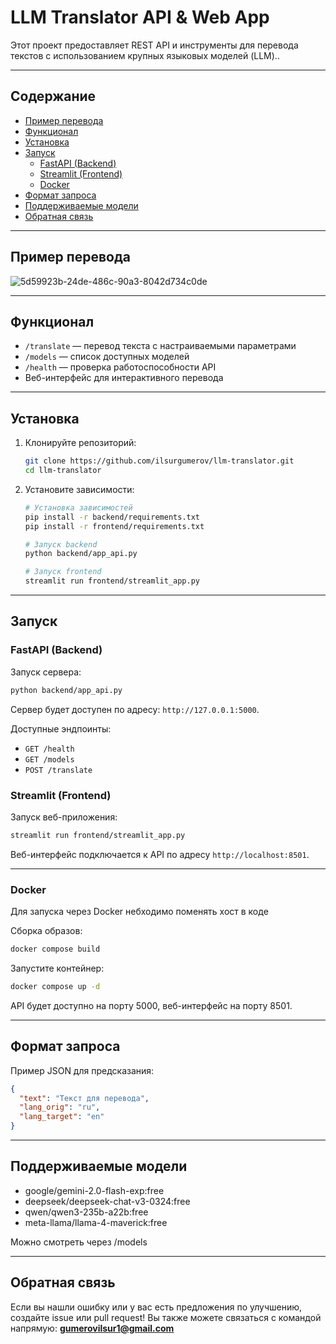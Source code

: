 # LLM Translator API & Web App

Этот проект предоставляет REST API и инструменты для перевода текстов с использованием крупных языковых моделей (LLM)..

---

## Содержание

- [Пример перевода](#пример-перевода)
- [Функционал](#функционал)
- [Установка](#установка)
- [Запуск](#запуск)
  - [FastAPI (Backend)](#fastapi-backend)
  - [Streamlit (Frontend)](#streamlit-frontend)
  - [Docker](#docker)
- [Формат запроса](#формат-запроса)
- [Поддерживаемые модели](#поддерживаемые-модели)
- [Обратная связь](#обратная-связь)

---

## Пример перевода

![5d59923b-24de-486c-90a3-8042d734c0de](https://github.com/user-attachments/assets/1b71940e-c652-4131-a4e6-ea702eb817d3)

---

## Функционал

- `/translate` — перевод текста с настраиваемыми параметрами
- `/models` — список доступных моделей
- `/health` — проверка работоспособности API
- Веб-интерфейс для интерактивного перевода

---

## Установка

1. Клонируйте репозиторий:
   ```bash
   git clone https://github.com/ilsurgumerov/llm-translator.git
   cd llm-translator
   ```
2. Установите зависимости:
    ```bash
    # Установка зависимостей
    pip install -r backend/requirements.txt
    pip install -r frontend/requirements.txt

    # Запуск backend
    python backend/app_api.py

    # Запуск frontend
    streamlit run frontend/streamlit_app.py
    ```

---

## Запуск

### FastAPI (Backend)

Запуск сервера:
```bash
python backend/app_api.py
```

Сервер будет доступен по адресу: `http://127.0.0.1:5000`.

Доступные эндпоинты:
- `GET /health`
- `GET /models`
- `POST /translate`

### Streamlit (Frontend)

Запуск веб-приложения:
```bash
streamlit run frontend/streamlit_app.py
```

Веб-интерфейс подключается к API по адресу `http://localhost:8501`.

---

### Docker

Для запуска через Docker небходимо поменять хост в коде

Сборка образов:

```bash
docker compose build
```

Запустите контейнер:

```bash
docker compose up -d
```

API будет доступно на порту 5000, веб-интерфейс на порту 8501.

---

## Формат запроса

Пример JSON для предсказания:
```json
{
  "text": "Текст для перевода",
  "lang_orig": "ru",
  "lang_target": "en"
}
```

---

## Поддерживаемые модели
- google/gemini-2.0-flash-exp:free
- deepseek/deepseek-chat-v3-0324:free    
- qwen/qwen3-235b-a22b:free
- meta-llama/llama-4-maverick:free

Можно смотреть через /models

---

## Обратная связь

Если вы нашли ошибку или у вас есть предложения по улучшению, создайте issue или pull request!
Вы также можете связаться с командой напрямую: **gumerovilsur1@gmail.com**
